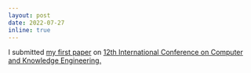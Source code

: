 ```yaml
---
layout: post
date: 2022-07-27
inline: true
---
```


I submitted [my first paper](https://mehrdad-dev.ir/publications/) on [12th International Conference on Computer and Knowledge Engineering.](https://ieeexplore.ieee.org/xpl/conhome/1803081/all-proceedings)